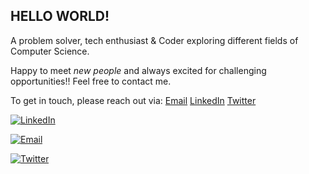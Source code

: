## **HELLO WORLD!**
A problem solver, tech enthusiast & Coder exploring different fields of Computer Science.


Happy to meet _new people_ and always excited for challenging opportunities!!
Feel free to contact me. 

To get in touch, please reach out via: [Email](divyanshijain174@gmail.com) [LinkedIn](https://www.linkedin.com/in/divyanshijain/) [Twitter](https://twitter.com/DivyanshiJain_) 



[![LinkedIn](https://user-images.githubusercontent.com/54709490/139678044-c1462905-f11b-4e0e-a3a0-2d277bcfc0b5.jpg)](https://www.linkedin.com/in/divyanshijain/)


[![Email](https://user-images.githubusercontent.com/54709490/139678917-e6186080-ce28-4ae8-95ef-ae8f072b67dd.jpg)](divyanshijain174@gmail.com)


[![Twitter](https://user-images.githubusercontent.com/54709490/139678195-67971669-4290-44c5-99df-7d60626c600a.png)](https://twitter.com/DivyanshiJain_)
